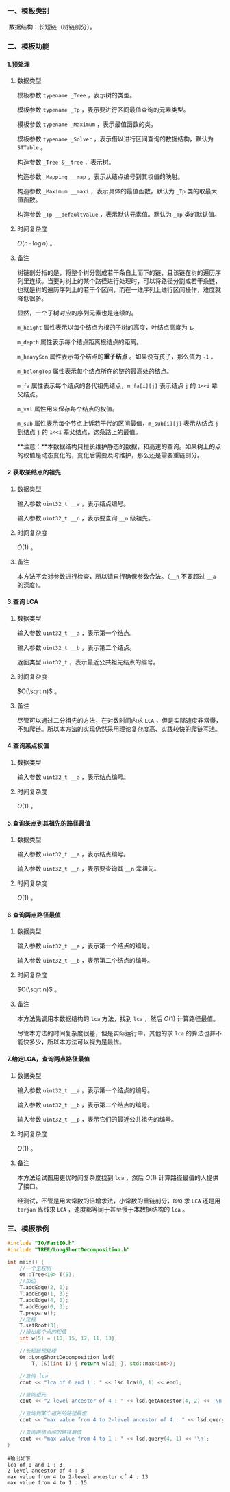 ### 一、模板类别

​	数据结构：长短链（树链剖分）。

### 二、模板功能

#### 1.预处理

1. 数据类型

   模板参数 `typename _Tree` ，表示树的类型。

   模板参数 `typename _Tp` ，表示要进行区间最值查询的元素类型。

   模板参数 `typename _Maximum` ，表示最值函数的类。

   模板参数 `typename _Solver` ，表示借以进行区间查询的数据结构，默认为 `STTable` 。

   构造参数 `_Tree &__tree`​ ，表示树。

   构造参数 `_Mapping __map` ，表示从结点编号到其权值的映射。

   构造参数 `_Maximum __maxi` ，表示具体的最值函数，默认为 `_Tp` 类的取最大值函数。

   构造参数 `_Tp __defaultValue` ，表示默认元素值。默认为 `_Tp` 类的默认值。

2. 时间复杂度

   $O(n\cdot \log n)$ 。
   
3. 备注

   树链剖分指的是，将整个树分割成若干条自上而下的链，且该链在树的遍历序列里连续。当要对树上的某个路径进行处理时，可以将路径分割成若干条链，也就是树的遍历序列上的若干个区间，而在一维序列上进行区间操作，难度就降低很多。

   显然，一个子树对应的序列元素也是连续的。

   `m_height` 属性表示以每个结点为根的子树的高度，叶结点高度为 `1`。

   `m_depth` 属性表示每个结点距离根结点的距离。

   `m_heavySon` 属性表示每个结点的**重子结点** 。如果没有孩子，那么值为 `-1` 。

   `m_belongTop` 属性表示每个结点所在的链的最高处的结点。

   `m_fa` 属性表示每个结点的各代祖先结点，`m_fa[i][j]` 表示结点 `j` 的 `1<<i` 辈父结点。

   `m_val` 属性用来保存每个结点的权值。

   `m_sub` 属性表示每个节点上诉若干代的区间最值，`m_sub[i][j]` 表示从结点 `j` 到结点 `j` 的 `1<<i` 辈父结点，这条路上的最值。
   
   **注意：**本数据结构只擅长维护静态的数据，和高速的查询。如果树上的点的权值是动态变化的，变化后需要及时维护，那么还是需要重链剖分。

#### 2.获取某结点的祖先

1. 数据类型

   输入参数 `uint32_t __a` ，表示结点编号。

   输入参数 `uint32_t __n` ，表示要查询 `__n` 级祖先。
   
2. 时间复杂度

   $O(1)$ 。
   
3. 备注

   本方法不会对参数进行检查，所以请自行确保参数合法。（`__n` 不要超过 `__a` 的深度）。
#### 3.查询 LCA

1. 数据类型

   输入参数 `uint32_t __a` ，表示第一个结点。

   输入参数 `uint32_t __b` ，表示第二个结点。

   返回类型 `uint32_t` ，表示最近公共祖先结点的编号。

2. 时间复杂度

   $O(\sqrt n)$ 。

3. 备注

   尽管可以通过二分祖先的方法，在对数时间内求 `LCA` ，但是实际速度非常慢，不如爬链。所以本方法的实现仍然采用理论复杂度高、实践较快的爬链写法。

#### 4.查询某点权值

1. 数据类型

   输入参数 `uint32_t __a` ，表示结点编号。

2. 时间复杂度

   $O(1)$ 。

#### 5.查询某点到其祖先的路径最值

1. 数据类型

   输入参数 `uint32_t __a` ，表示结点编号。

   输入参数 `uint32_t __n` ，表示要查询其 `__n` 辈祖先。

2. 时间复杂度

   $O(1)$ 。

#### 6.查询两点路径最值

1. 数据类型

   输入参数 `uint32_t __a` ，表示第一个结点的编号。

   输入参数 `uint32_t __b` ，表示第二个结点的编号。

2. 时间复杂度

   $O(\sqrt n)$ 。

3. 备注

   本方法先调用本数据结构的 `lca` 方法，找到 `lca` ，然后 $O(1)$ 计算路径最值。
   
   尽管本方法的时间复杂度很差，但是实际运行中，其他的求 `lca` 的算法也并不能快多少，所以本方法可以视为是最优。

#### 7.给定LCA，查询两点路径最值

1. 数据类型

   输入参数 `uint32_t __a` ，表示第一个结点的编号。

   输入参数 `uint32_t __b` ，表示第二个结点的编号。

   输入参数 `uint32_t __p` ，表示它们的最近公共祖先的编号。

2. 时间复杂度

   $O(1)$ 。

3. 备注

   本方法给试图用更优时间复杂度找到 `lca` ，然后 $O(1)$ 计算路径最值的人提供了接口。

   经测试，不管是用大常数的倍增求法，小常数的重链剖分，`RMQ` 求 `LCA` 还是用 `tarjan` 离线求 `LCA` ，速度都等同于甚至慢于本数据结构的 `lca` 。

### 三、模板示例

```c++
#include "IO/FastIO.h"
#include "TREE/LongShortDecomposition.h"

int main() {
    //一个无权树
    OY::Tree<10> T(5);
    //加边
    T.addEdge(2, 0);
    T.addEdge(1, 3);
    T.addEdge(4, 0);
    T.addEdge(0, 3);
    T.prepare();
    //定根
    T.setRoot(3);
    //给出每个点的权值
    int w[5] = {10, 15, 12, 11, 13};

    //长短链预处理
    OY::LongShortDecomposition lsd(
        T, [&](int i) { return w[i]; }, std::max<int>);

    //查询 lca
    cout << "lca of 0 and 1 : " << lsd.lca(0, 1) << endl;

    //查询祖先
    cout << "2-level ancestor of 4 : " << lsd.getAncestor(4, 2) << '\n';

    //查询到某个祖先的路径最值
    cout << "max value from 4 to 2-level ancestor of 4 : " << lsd.queryUp(4, 2) << '\n';

    //查询两结点间的路径最值
    cout << "max value from 4 to 1 : " << lsd.query(4, 1) << '\n';
}
```

```
#输出如下
lca of 0 and 1 : 3
2-level ancestor of 4 : 3
max value from 4 to 2-level ancestor of 4 : 13
max value from 4 to 1 : 15

```

